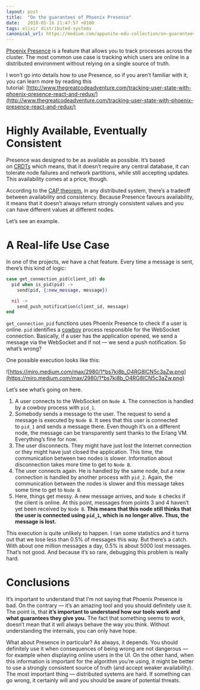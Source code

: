 ```yaml
---
layout: post
title:  "On the guarantees of Phoenix Presence"
date:   2018-05-16 21:47:57 +0100
tags: elixir distributed-systems
canonical_url: https://medium.com/appunite-edu-collection/on-guarantees-of-phoenix-presence-a4a23c24667f
---
```


[Phoenix Presence](https://hexdocs.pm/phoenix/Phoenix.Presence.html) is a feature that allows you to track processes across the cluster. The most common use case is tracking which users are online in a distributed environment without relying on a single source of truth.

I won’t go into details how to use Presence, so if you aren’t familiar with it, you can learn more by reading this tutorial: [http://www.thegreatcodeadventure.com/tracking-user-state-with-phoenix-presence-react-and-redux/](http://www.thegreatcodeadventure.com/tracking-user-state-with-phoenix-presence-react-and-redux/)

# **Highly Available, Eventually Consistent**

Presence was designed to be as available as possible. It’s based on [CRDTs](https://en.wikipedia.org/wiki/Conflict-free_replicated_data_type) which means, that it doesn’t require any central database, it can tolerate node failures and network partitions, while still accepting updates. This availability comes at a price, though.

According to the [CAP theorem](https://en.wikipedia.org/wiki/CAP_theorem), in any distributed system, there’s a tradeoff between availability and consistency. Because Presence favours availability, it means that it doesn’t always return strongly consistent values and you can have different values at different nodes.

Let’s see an example.

# **A Real-life Use Case**

In one of the projects, we have a chat feature. Every time a message is sent, there’s this kind of logic:

```elixir
case get_connection_pid(client_id) do
  pid when is_pid(pid) ->
    send(pid, {:new_message, message})

  nil ->
    send_push_notification(client_id, message)
end
```

`get_connection_pid` functions uses Phoenix Presence to check if a user is online. `pid` identifies a [cowboy](https://github.com/ninenines/cowboy) process responsible for the WebSocket connection. Basically, if a user has the application opened, we send a message via the WebSocket and if not — we send a push notification. So what’s wrong?

One possible execution looks like this:

![https://miro.medium.com/max/2980/1*bs7ki8b_O4RG8ICN5c3aZw.png](https://miro.medium.com/max/2980/1*bs7ki8b_O4RG8ICN5c3aZw.png)

Let’s see what’s going on here.

1. A user connects to the WebSocket on `Node A`. The connection is handled by a cowboy process with `pid_1`.
2. Somebody sends a message to the user. The request to send a message is executed by `Node B`. It sees that this user is connected to `pid_1` and sends a message there. Even though it’s on a different node, the message can be transparently sent thanks to the Erlang VM. Everything’s fine for now.
3. The user disconnects. They might have just lost the Internet connection or they might have just closed the application. This time, the communication between two nodes is slower. Information about disconnection takes more time to get to `Node B`.
4. The user connects again. He is handled by the same node, but a new connection is handled by another process with `pid_2`. Again, the communication between the nodes is slower and this message takes some time to get to `Node B`.
5. Here, things get messy. A new message arrives, and `Node B` checks if the client is online. At this point, messages from points 3 and 4 haven’t yet been received by `Node B`. **This means that this node still thinks that the user is connected using `pid_1`, which is no longer alive. Thus, the message is lost.**

This execution is quite unlikely to happen. I ran some statistics and it turns out that we lose less than 0.5% of messages this way. But there’s a catch. With about one million messages a day, 0.5% is about 5000 lost messages. That’s not good. And because it’s so rare, debugging this problem is really hard.

# **Conclusions**

It’s important to understand that I’m not saying that Phoenix Presence is bad. On the contrary — it’s an amazing tool and you should definitely use it. The point is, that **it’s important to understand how our tools work and what guarantees they give you.** The fact that something seems to work, doesn’t mean that it will always behave the way you think. Without understanding the internals, you can only have hope.

What about Presence in particular? As always, it depends. You should definitely use it when consequences of being wrong are not dangerous — for example when displaying online users in the UI. On the other hand, when this information is important for the algorithm you’re using, it might be better to use a strongly consistent source of truth (and accept weaker availability). The most important thing — distributed systems are hard. If something can go wrong, it certainly will and you should be aware of potential threats.
